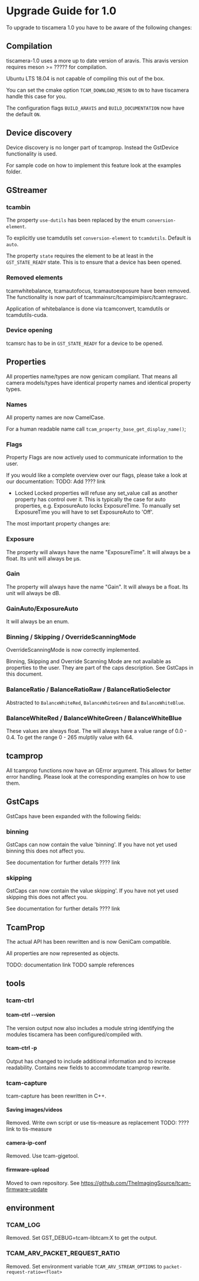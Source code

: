 # Upgrade Guide for 1.0

To upgrade to tiscamera 1.0 you have to be aware of the following changes:

## Compilation

tiscamera-1.0 uses a more up to date version of aravis.
This aravis version requires meson >= ????? for compilation.

Ubuntu LTS 18.04 is not capable of compiling this out of the box.

You can set the cmake option `TCAM_DOWNLOAD_MESON` to `ON` to have tiscamera handle this case for you.

The configuration flags `BUILD_ARAVIS` and `BUILD_DOCUMENTATION` now have the default `ON`.


## Device discovery

Device discovery is no longer part of tcamprop.
Instead the GstDevice functionality is used.

For sample code on how to implement this feature look at the examples folder.

## GStreamer

### tcambin

The property `use-dutils` has been replaced by the enum `conversion-element`.

To explicitly use tcamdutils set `conversion-element` to `tcamdutils`.
Default is `auto`.

The property `state` requires the element to be at least in the `GST_STATE_READY` state.
This is to ensure that a device has been opened.

### Removed elements

tcamwhitebalance, tcamautofocus, tcamautoexposure have been removed.
The functionality is now part of tcammainsrc/tcampimipisrc/tcamtegrasrc.

Application of whitebalance is done via tcamconvert, tcamdutils or tcamdutils-cuda.

### Device opening

tcamsrc has to be in `GST_STATE_READY` for a device to be opened.

## Properties

All properties name/types are now genicam compliant.
That means all camera models/types have identical property names and identical property types.

### Names

All property names are now CamelCase.

For a human readable name call `tcam_property_base_get_display_name()`;

### Flags

Property Flags are now actively used to communicate information to the user.

If you would like a complete overview over our flags, please take a look at our documentation: TODO: Add ???? link

- Locked
  Locked properties will refuse any set_value call as another property has control over it.
  This is typically the case for auto properties, e.g. ExposureAuto locks ExposureTime.
  To manually set ExposureTime you will have to set ExposureAuto to 'Off'.

The most important property changes are:

### Exposure

The property will always have the name "ExposureTime". It will always be a float.
Its unit will always be µs.

### Gain

The property will always have the name "Gain". It will always be a float.
Its unit will always be dB.

### GainAuto/ExposureAuto

It will always be an enum.

### Binning / Skipping / OverrideScanningMode

OverrideScanningMode is now correctly implemented.

Binning, Skipping and Override Scanning Mode are not available as properties to the user.
They are part of the caps description.
See GstCaps in this document.

### BalanceRatio / BalanceRatioRaw / BalanceRatioSelector

Abstracted to `BalanceWhiteRed`, `BalanceWhiteGreen` and `BalanceWhiteBlue`.

### BalanceWhiteRed / BalanceWhiteGreen / BalanceWhiteBlue

These values are always float. The will always have a value range of 0.0 - 0.4.
To get the range 0 - 265 mulptily value with 64.

## tcamprop

All tcamprop functions now have an GError argument.
This allows for better error handling.
Please look at the corresponding examples on how to use them.

## GstCaps

GstCaps have been expanded with the following fields:

### binning

GstCaps can now contain the value 'binning'.
If you have not yet used binning this does not affect you.

See documentation for further details ???? link

### skipping

GstCaps can now contain the value skipping'.
If you have not yet used skipping this does not affect you.

See documentation for further details ???? link

## TcamProp

The actual API has been rewritten and is now GeniCam compatible.

All properties are now represented as objects.

TODO: documentation link
TODO sample references


## tools

### tcam-ctrl

#### tcam-ctrl --version

The version output now also includes a module string identifying the modules tiscamera has been configured/compiled with.

#### tcam-ctrl -p

Output has changed to include additional information and to increase readability.
Contains new fields to accommodate tcamprop rewrite.

### tcam-capture

tcam-capture has been rewritten in C++.

#### Saving images/videos

Removed. Write own script or use tis-measure as replacement TODO: ???? link to tis-measure

#### camera-ip-conf

Removed. Use tcam-gigetool.

#### firmware-upload

Moved to own repository. See https://github.com/TheImagingSource/tcam-firmware-update

## environment

### TCAM_LOG

Removed. Set GST_DEBUG=tcam-libtcam:X to get the output.

### TCAM_ARV_PACKET_REQUEST_RATIO

Removed. Set environment variable `TCAM_ARV_STREAM_OPTIONS` to `packet-request-ratio=<float>`
